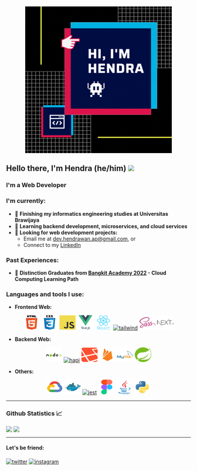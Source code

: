 <p align="center">
<a href="https://hendrawanap.vercel.app"><img align="center" src="https://github.com/hendrawanap/hendrawanap/blob/main/github_profile.gif" width=400px /></a>
</p>

## Hello there, I'm Hendra (he/him) <img src="https://c.tenor.com/nebZyl8oN7IAAAAi/wave-hello.gif" width="30" />
### I'm a Web Developer
### I'm currently:
- 🏫 **Finishing my informatics engineering studies at Universitas Brawijaya**
- 🌱 **Learning backend development, microservices, and cloud services**
- 🤝 **Looking for web development projects:**
  - Email me at <dev.hendrawan.ap@gmail.com>, or
  - Connect to my [LinkedIn](https://www.linkedin.com/in/hendrawan-anantha-putra-23b52a21b/)
### Past Experiences:
- 🔭 **Distinction Graduates from [Bangkit Academy 2022](https://grow.google/intl/id_id/bangkit/) - Cloud Computing Learning Path**

### Languages and tools I use:
- **Frontend Web:**
<p align="center">
  <a href="https://www.w3.org/html/" target="_blank"><img src="https://raw.githubusercontent.com/devicons/devicon/master/icons/html5/html5-original-wordmark.svg" alt="html5" width="45" height="40"/></a>
  <a href="https://www.w3schools.com/css/" target="_blank"><img src="https://raw.githubusercontent.com/devicons/devicon/master/icons/css3/css3-original-wordmark.svg" alt="css3" width="45" height="40"/></a>
  <a href="https://developer.mozilla.org/en-US/docs/Web/JavaScript" target="_blank"><img src="https://raw.githubusercontent.com/devicons/devicon/master/icons/javascript/javascript-original.svg" alt="javascript" width="45" height="40"/></a>
  <a href="https://vuejs.org/" target="_blank"><img src="https://raw.githubusercontent.com/devicons/devicon/master/icons/vuejs/vuejs-original-wordmark.svg" alt="vuejs" width="45" height="40"/></a>
  <a href="https://reactjs.org/" target="_blank"><img src="https://raw.githubusercontent.com/devicons/devicon/master/icons/react/react-original-wordmark.svg" alt="react" width="45" height="40"/></a>
  <a href="https://tailwindcss.com/" target="_blank"><img src="https://www.vectorlogo.zone/logos/tailwindcss/tailwindcss-icon.svg" alt="tailwind" width="45" height="40"/></a>
  <a href="https://sass-lang.com" target="_blank"><img src="https://raw.githubusercontent.com/devicons/devicon/master/icons/sass/sass-original.svg" alt="sass" width="45" height="40"/></a>
    <a href="https://nextjs.org/" target="_blank"><img src="https://raw.githubusercontent.com/devicons/devicon/master/icons/nextjs/nextjs-original-wordmark.svg" alt="nextjs" width="45" height="40"/></a>
</p>

- **Backend Web:**
<p align="center">
  <a href="https://nodejs.org" target="_blank"><img src="https://raw.githubusercontent.com/devicons/devicon/master/icons/nodejs/nodejs-original-wordmark.svg" alt="nodejs" width="45" height="40"/></a>
  <a href="https://hapi.dev" target="_blank"><img src="https://hapi.dev/img/hapi.svg" alt="hapi" width="45" height="40"/></a>
  <a href="https://laravel.com/" target="_blank"><img src="https://raw.githubusercontent.com/devicons/devicon/master/icons/laravel/laravel-plain.svg" alt="laravel" width="45" height="40"/></a>
  <a href="https://firebase.google.com/" target="_blank"><img src="https://raw.githubusercontent.com/devicons/devicon/master/icons/firebase/firebase-plain.svg" alt="firebase" width="45" height="40"/></a>
  <a href="https://www.mysql.com/" target="_blank"><img src="https://raw.githubusercontent.com/devicons/devicon/master/icons/mysql/mysql-original-wordmark.svg" alt="mysql" width="45" height="40"/></a>
  <a href="https://spring.io/" target="_blank"><img src="https://raw.githubusercontent.com/devicons/devicon/master/icons/spring/spring-original.svg" alt="spring" width="45" height="40"/></a>
</p>

- **Others:**
<p align="center">
  <a href="https://cloud.google.com/" target="_blank"><img src="https://raw.githubusercontent.com/devicons/devicon/master/icons/googlecloud/googlecloud-original.svg" alt="google-cloud" width="45" height="40"/></a>
  <a href="https://www.docker.com/" target="_blank"><img src="https://raw.githubusercontent.com/devicons/devicon/master/icons/docker/docker-original.svg" alt="docker" width="45" height="40"/></a>
  <a href="https://jestjs.io" target="_blank"><img src="https://www.vectorlogo.zone/logos/jestjsio/jestjsio-icon.svg" alt="jest" width="45" height="40"/></a>
  <a href="https://www.figma.com" target="_blank"><img src="https://raw.githubusercontent.com/devicons/devicon/master/icons/figma/figma-original.svg" alt="figma" width="45" height="40"/></a>
  <a href="https://www.java.com/" target="_blank"><img src="https://raw.githubusercontent.com/devicons/devicon/master/icons/java/java-original.svg" alt="java" width="45" height="40"/></a>
  <a href="https://www.python.org" target="_blank"><img src="https://raw.githubusercontent.com/devicons/devicon/master/icons/python/python-original.svg" alt="python" width="45" height="40"/></a>
</p>

---

### Github Statistics 📈
<a href=""><img align="center" src="https://github-readme-stats.vercel.app/api?username=hendrawanap&show_icons=true&theme=dracula&include_all_commits=true&hide=contribs" /></a>
<a href=""><img align="center" src="https://github-readme-stats.vercel.app/api/top-langs?username=hendrawanap&show_icons=true&theme=dracula&layout=compact" /></a>

---

#### Let's be friend:
<p align="left">
  <a href="https://twitter.com/balung_skin" target="blank"><img align="center" src="https://raw.githubusercontent.com/rahuldkjain/github-profile-readme-generator/master/src/images/icons/Social/twitter.svg" alt="twitter" height="40" width="45" /></a>
  <a href="https://www.instagram.com/hendrawan.ap/" target="blank"><img align="center" src="https://raw.githubusercontent.com/rahuldkjain/github-profile-readme-generator/master/src/images/icons/Social/instagram.svg" alt="instagram" height="40" width="45" /></a>
</p>
